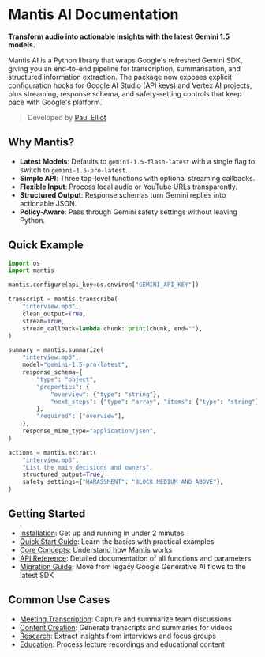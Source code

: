 # Mantis AI Documentation

**Transform audio into actionable insights with the latest Gemini 1.5 models.**

Mantis AI is a Python library that wraps Google's refreshed Gemini SDK, giving you
an end-to-end pipeline for transcription, summarisation, and structured
information extraction. The package now exposes explicit configuration hooks for
Google AI Studio (API keys) and Vertex AI projects, plus streaming, response
schema, and safety-setting controls that keep pace with Google's platform.

> Developed by [Paul Elliot](mailto:paul@paulelliot.co)

## Why Mantis?

- **Latest Models**: Defaults to `gemini-1.5-flash-latest` with a single flag to
  switch to `gemini-1.5-pro-latest`.
- **Simple API**: Three top-level functions with optional streaming callbacks.
- **Flexible Input**: Process local audio or YouTube URLs transparently.
- **Structured Output**: Response schemas turn Gemini replies into actionable JSON.
- **Policy-Aware**: Pass through Gemini safety settings without leaving Python.

## Quick Example

```python
import os
import mantis

mantis.configure(api_key=os.environ["GEMINI_API_KEY"])

transcript = mantis.transcribe(
    "interview.mp3",
    clean_output=True,
    stream=True,
    stream_callback=lambda chunk: print(chunk, end=""),
)

summary = mantis.summarize(
    "interview.mp3",
    model="gemini-1.5-pro-latest",
    response_schema={
        "type": "object",
        "properties": {
            "overview": {"type": "string"},
            "next_steps": {"type": "array", "items": {"type": "string"}},
        },
        "required": ["overview"],
    },
    response_mime_type="application/json",
)

actions = mantis.extract(
    "interview.mp3",
    "List the main decisions and owners",
    structured_output=True,
    safety_settings={"HARASSMENT": "BLOCK_MEDIUM_AND_ABOVE"},
)
```

## Getting Started

- [Installation](installation.md): Get up and running in under 2 minutes
- [Quick Start Guide](quickstart.md): Learn the basics with practical examples
- [Core Concepts](concepts.md): Understand how Mantis works
- [API Reference](api-reference.md): Detailed documentation of all functions and parameters
- [Migration Guide](migration-guide.md): Move from legacy Google Generative AI flows to the latest SDK

## Common Use Cases

- [Meeting Transcription](use-cases/meetings.md): Capture and summarize team discussions
- [Content Creation](use-cases/content.md): Generate transcripts and summaries for videos
- [Research](use-cases/research.md): Extract insights from interviews and focus groups
- [Education](use-cases/education.md): Process lecture recordings and educational content 